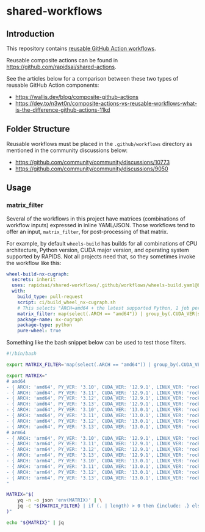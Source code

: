 # shared-workflows

## Introduction

This repository contains [reusable GitHub Action workflows](https://docs.github.com/en/actions/using-workflows/reusing-workflows).

Reusable composite actions can be found in https://github.com/rapidsai/shared-actions.

See the articles below for a comparison between these two types of reusable GitHub Action components:

- https://wallis.dev/blog/composite-github-actions
- https://dev.to/n3wt0n/composite-actions-vs-reusable-workflows-what-is-the-difference-github-actions-11kd

## Folder Structure

Reusable workflows must be placed in the `.github/workflows` directory as mentioned in the community discussions below:

- https://github.com/community/community/discussions/10773
- https://github.com/community/community/discussions/9050

## Usage

### matrix_filter

Several of the workflows in this project have matrices (combinations of workflow inputs) expressed in inline YAML/JSON.
Those workflows tend to offer an input, `matrix_filter`, for post-processing of that matrix.

For example, by default `wheels-build` has builds for all combinations of CPU architecture, Python version, CUDA major version, and operating system supported by RAPIDS.
Not all projects need that, so they sometimes invoke the workflow like this:

```yaml
wheel-build-nx-cugraph:
  secrets: inherit
  uses: rapidsai/shared-workflows/.github/workflows/wheels-build.yaml@branch-25.10
  with:
    build_type: pull-request
    script: ci/build_wheel_nx-cugraph.sh
    # This selects "ARCH=amd64 + the latest supported Python, 1 job per major CUDA version".
    matrix_filter: map(select(.ARCH == "amd64")) | group_by(.CUDA_VER|split(".")|map(tonumber)|.[0]) | map(max_by([(.PY_VER|split(".")|map(tonumber)), (.CUDA_VER|split(".")|map(tonumber))]))
    package-name: nx-cugraph
    package-type: python
    pure-wheel: true
```

Something like the bash snippet below can be used to test those filters.

```bash
#!/bin/bash

export MATRIX_FILTER='map(select(.ARCH == "amd64")) | group_by(.CUDA_VER|split(".")|map(tonumber)|.[0]) | map(max_by([(.PY_VER|split(".")|map(tonumber)), (.CUDA_VER|split(".")|map(tonumber))]))'

export MATRIX="
# amd64
- { ARCH: 'amd64', PY_VER: '3.10', CUDA_VER: '12.9.1', LINUX_VER: 'rockylinux8' }
- { ARCH: 'amd64', PY_VER: '3.11', CUDA_VER: '12.9.1', LINUX_VER: 'rockylinux8' }
- { ARCH: 'amd64', PY_VER: '3.12', CUDA_VER: '12.9.1', LINUX_VER: 'rockylinux8' }
- { ARCH: 'amd64', PY_VER: '3.13', CUDA_VER: '12.9.1', LINUX_VER: 'rockylinux8' }
- { ARCH: 'amd64', PY_VER: '3.10', CUDA_VER: '13.0.1', LINUX_VER: 'rockylinux8' }
- { ARCH: 'amd64', PY_VER: '3.11', CUDA_VER: '13.0.1', LINUX_VER: 'rockylinux8' }
- { ARCH: 'amd64', PY_VER: '3.12', CUDA_VER: '13.0.1', LINUX_VER: 'rockylinux8' }
- { ARCH: 'amd64', PY_VER: '3.13', CUDA_VER: '13.0.1', LINUX_VER: 'rockylinux8' }
# arm64
- { ARCH: 'arm64', PY_VER: '3.10', CUDA_VER: '12.9.1', LINUX_VER: 'rockylinux8' }
- { ARCH: 'arm64', PY_VER: '3.11', CUDA_VER: '12.9.1', LINUX_VER: 'rockylinux8' }
- { ARCH: 'arm64', PY_VER: '3.12', CUDA_VER: '12.9.1', LINUX_VER: 'rockylinux8' }
- { ARCH: 'arm64', PY_VER: '3.13', CUDA_VER: '12.9.1', LINUX_VER: 'rockylinux8' }
- { ARCH: 'arm64', PY_VER: '3.10', CUDA_VER: '13.0.1', LINUX_VER: 'rockylinux8' }
- { ARCH: 'arm64', PY_VER: '3.11', CUDA_VER: '13.0.1', LINUX_VER: 'rockylinux8' }
- { ARCH: 'arm64', PY_VER: '3.12', CUDA_VER: '13.0.1', LINUX_VER: 'rockylinux8' }
- { ARCH: 'arm64', PY_VER: '3.13', CUDA_VER: '13.0.1', LINUX_VER: 'rockylinux8' }
"

MATRIX="$(
    yq -n -o json 'env(MATRIX)' | \
    jq -c "${MATRIX_FILTER} | if (. | length) > 0 then {include: .} else \"Error: Empty matrix\n\" | halt_error(1) end"
)"

echo "${MATRIX}" | jq
```
